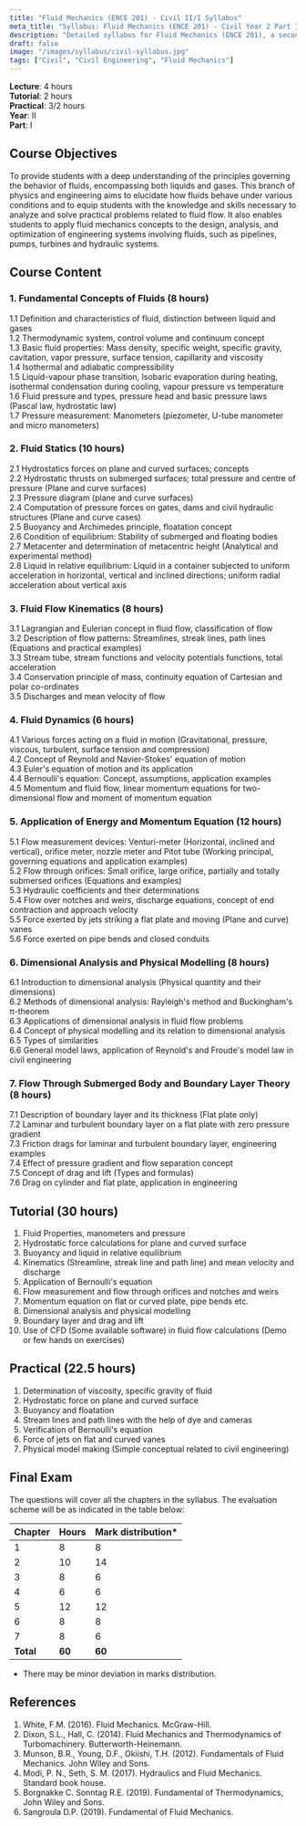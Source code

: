```yaml
---
title: "Fluid Mechanics (ENCE 201) - Civil II/I Syllabus"
meta_title: "Syllabus: Fluid Mechanics (ENCE 201) - Civil Year 2 Part 1 | IOE Notes"
description: "Detailed syllabus for Fluid Mechanics (ENCE 201), a second year, first part subject in the IOE Civil Engineering program."
draft: false
image: "/images/syllabus/civil-syllabus.jpg"
tags: ["Civil", "Civil Engineering", "Fluid Mechanics"]
---
```


**Lecture**: 4 hours  
**Tutorial**: 2 hours  
**Practical**: 3/2 hours  
**Year**: II  
**Part**: I

## Course Objectives

To provide students with a deep understanding of the principles governing the behavior of fluids, encompassing both liquids and gases. This branch of physics and engineering aims to elucidate how fluids behave under various conditions and to equip students with the knowledge and skills necessary to analyze and solve practical problems related to fluid flow. It also enables students to apply fluid mechanics concepts to the design, analysis, and optimization of engineering systems involving fluids, such as pipelines, pumps, turbines and hydraulic systems.

## Course Content

### 1. Fundamental Concepts of Fluids (8 hours)
1.1 Definition and characteristics of fluid, distinction between liquid and gases  
1.2 Thermodynamic system, control volume and continuum concept  
1.3 Basic fluid properties: Mass density, specific weight, specific gravity, cavitation, vapor pressure, surface tension, capillarity and viscosity  
1.4 Isothermal and adiabatic compressibility  
1.5 Liquid-vapour phase transition, Isobaric evaporation during heating, isothermal condensation during cooling, vapour pressure vs temperature  
1.6 Fluid pressure and types, pressure head and basic pressure laws (Pascal law, hydrostatic law)  
1.7 Pressure measurement: Manometers (piezometer, U-tube manometer and micro manometers)

### 2. Fluid Statics (10 hours)
2.1 Hydrostatics forces on plane and curved surfaces; concepts  
2.2 Hydrostatic thrusts on submerged surfaces; total pressure and centre of pressure (Plane and curve surfaces)  
2.3 Pressure diagram (plane and curve surfaces)  
2.4 Computation of pressure forces on gates, dams and civil hydraulic structures (Plane and curve cases)  
2.5 Buoyancy and Archimedes principle, floatation concept  
2.6 Condition of equilibrium: Stability of submerged and floating bodies  
2.7 Metacenter and determination of metacentric height (Analytical and experimental method)  
2.8 Liquid in relative equilibrium: Liquid in a container subjected to uniform acceleration in horizontal, vertical and inclined directions; uniform radial acceleration about vertical axis

### 3. Fluid Flow Kinematics (8 hours)
3.1 Lagrangian and Eulerian concept in fluid flow, classification of flow  
3.2 Description of flow patterns: Streamlines, streak lines, path lines (Equations and practical examples)  
3.3 Stream tube, stream functions and velocity potentials functions, total acceleration  
3.4 Conservation principle of mass, continuity equation of Cartesian and polar co-ordinates  
3.5 Discharges and mean velocity of flow

### 4. Fluid Dynamics (6 hours)
4.1 Various forces acting on a fluid in motion (Gravitational, pressure, viscous, turbulent, surface tension and compression)  
4.2 Concept of Reynold and Navier-Stokes' equation of motion  
4.3 Euler's equation of motion and its application  
4.4 Bernoulli's equation: Concept, assumptions, application examples  
4.5 Momentum and fluid flow, linear momentum equations for two-dimensional flow and moment of momentum equation

### 5. Application of Energy and Momentum Equation (12 hours)
5.1 Flow measurement devices: Venturi-meter (Horizontal, inclined and vertical), orifice meter, nozzle meter and Pitot tube (Working principal, governing equations and application examples)  
5.2 Flow through orifices: Small orifice, large orifice, partially and totally submersed orifices (Equations and examples)  
5.3 Hydraulic coefficients and their determinations  
5.4 Flow over notches and weirs, discharge equations, concept of end contraction and approach velocity  
5.5 Force exerted by jets striking a flat plate and moving (Plane and curve) vanes  
5.6 Force exerted on pipe bends and closed conduits

### 6. Dimensional Analysis and Physical Modelling (8 hours)
6.1 Introduction to dimensional analysis (Physical quantity and their dimensions)  
6.2 Methods of dimensional analysis: Rayleigh's method and Buckingham's π-theorem  
6.3 Applications of dimensional analysis in fluid flow problems  
6.4 Concept of physical modelling and its relation to dimensional analysis  
6.5 Types of similarities  
6.6 General model laws, application of Reynold's and Froude's model law in civil engineering

### 7. Flow Through Submerged Body and Boundary Layer Theory (8 hours)
7.1 Description of boundary layer and its thickness (Flat plate only)  
7.2 Laminar and turbulent boundary layer on a flat plate with zero pressure gradient  
7.3 Friction drags for laminar and turbulent boundary layer, engineering examples  
7.4 Effect of pressure gradient and flow separation concept  
7.5 Concept of drag and lift (Types and formulas)  
7.6 Drag on cylinder and flat plate, application in engineering

## Tutorial (30 hours)
1. Fluid Properties, manometers and pressure  
2. Hydrostatic force calculations for plane and curved surface  
3. Buoyancy and liquid in relative equilibrium  
4. Kinematics (Streamline, streak line and path line) and mean velocity and discharge  
5. Application of Bernoulli's equation  
6. Flow measurement and flow through orifices and notches and weirs  
7. Momentum equation on flat or curved plate, pipe bends etc.  
8. Dimensional analysis and physical modelling  
9. Boundary layer and drag and lift  
10. Use of CFD (Some available software) in fluid flow calculations (Demo or few hands on exercises)

## Practical (22.5 hours)
1. Determination of viscosity, specific gravity of fluid  
2. Hydrostatic force on plane and curved surface  
3. Buoyancy and floatation  
4. Stream lines and path lines with the help of dye and cameras  
5. Verification of Bernoulli's equation  
6. Force of jets on flat and curved vanes  
7. Physical model making (Simple conceptual related to civil engineering)

## Final Exam
The questions will cover all the chapters in the syllabus. The evaluation scheme will be as indicated in the table below:

| Chapter | Hours | Mark distribution* |
|---------|-------|-------------------|
| 1 | 8 | 8 |
| 2 | 10 | 14 |
| 3 | 8 | 6 |
| 4 | 6 | 6 |
| 5 | 12 | 12 |
| 6 | 8 | 8 |
| 7 | 8 | 6 |
| **Total** | **60** | **60** |

* There may be minor deviation in marks distribution.

## References
1. White, F.M. (2016). Fluid Mechanics. McGraw-Hill.
2. Dixon, S.L., Hall, C. (2014). Fluid Mechanics and Thermodynamics of Turbomachinery. Butterworth-Heinemann.
3. Munson, B.R., Young, D.F., Okiishi, T.H. (2012). Fundamentals of Fluid Mechanics. John Wiley and Sons.
4. Modi, P. N., Seth, S. M. (2017). Hydraulics and Fluid Mechanics. Standard book house.
5. Borgnakke C. Sonntag R.E. (2019). Fundamental of Thermodynamics, John Wiley and Sons.
6. Sangroula D.P. (2019). Fundamental of Fluid Mechanics.